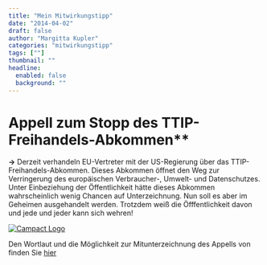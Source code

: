 ```yaml
---
title: "Mein Mitwirkungstipp"
date: "2014-04-02"
draft: false
author: "Margitta Kupler"
categories: "mitwirkungstipp"
tags: [""]
thumbnail: ""
headline:
  enabled: false
  background: ""
---
```


# Appell zum Stopp des TTIP-Freihandels-Abkommen**

<!--more-->

**→** Derzeit verhandeln EU-Vertreter mit der US-Regierung über das TTIP-
Freihandels-Abkommen. Dieses Abkommen öffnet den Weg zur Verringerung des
europäischen Verbraucher-, Umwelt- und Datenschutzes. Unter Einbeziehung der
Öffentlichkeit hätte dieses Abkommen wahrscheinlich wenig Chancen auf
Unterzeichnung. Nun soll es aber im Geheimen ausgehandelt werden. Trotzdem
weiß die Öfffentlichkeit davon und jede und jeder kann sich wehren!

[![Campact
Logo](https://upload.wikimedia.org/wikipedia/commons/thumb/c/c6/Logo-Campact.svg/1024px-Logo-Campact.svg.png)
](https://www.campact.de/)

Den Wortlaut und die Möglichkeit zur Mitunterzeichnung des Appells von finden Sie [hier](https://www.campact.de/TTIP-Aktion "TTIP-Aktion")


